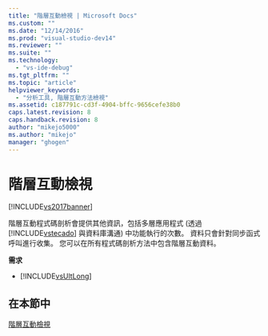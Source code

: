 ```yaml
---
title: "階層互動檢視 | Microsoft Docs"
ms.custom: ""
ms.date: "12/14/2016"
ms.prod: "visual-studio-dev14"
ms.reviewer: ""
ms.suite: ""
ms.technology: 
  - "vs-ide-debug"
ms.tgt_pltfrm: ""
ms.topic: "article"
helpviewer_keywords: 
  - "分析工具, 階層互動方法檢視"
ms.assetid: c187791c-cd3f-4904-bffc-9656cefe38b0
caps.latest.revision: 8
caps.handback.revision: 8
author: "mikejo5000"
ms.author: "mikejo"
manager: "ghogen"
---
```

# 階層互動檢視
[!INCLUDE[vs2017banner](../code-quality/includes/vs2017banner.md)]

階層互動程式碼剖析會提供其他資訊，包括多層應用程式 \(透過 [!INCLUDE[vstecado](../data-tools/includes/vstecado_md.md)] 與資料庫溝通\) 中功能執行的次數。  資料只會針對同步函式呼叫進行收集。  您可以在所有程式碼剖析方法中包含階層互動資料。  
  
 **需求**  
  
-   [!INCLUDE[vsUltLong](../code-quality/includes/vsultlong_md.md)]  
  
## 在本節中  
 [階層互動檢視](../profiling/tier-interactions-view.md)